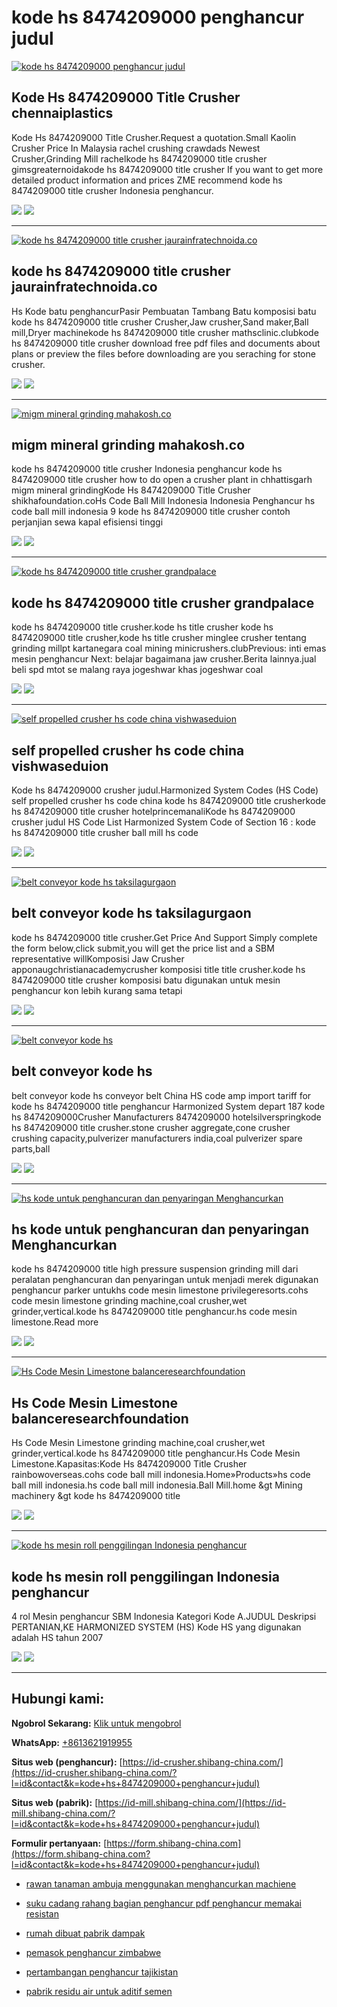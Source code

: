 # kode hs 8474209000 penghancur judul

<a href="https://swt.shibang-china.com/?l=id&img&k=kode+hs+8474209000+penghancur+judul" target="_blank">![kode hs 8474209000 penghancur judul](http://static.shibang-china.com/all-800x300/1364.jpg)</a>

## Kode Hs 8474209000 Title Crusher chennaiplastics
Kode Hs 8474209000 Title Crusher.Request a quotation.Small Kaolin Crusher Price In Malaysia rachel crushing crawdads Newest Crusher,Grinding Mill rachelkode hs 8474209000 title crusher gimsgreaternoidakode hs 8474209000 title crusher If you want to get more detailed product information and prices ZME recommend kode hs 8474209000 title crusher Indonesia penghancur.


<a href="https://whatsapp.shibangsoft.com/WhatsApp.php" target="_blank" title="WhatsApp">![](http://static.shibang-china.com/icon/whatsapp.png)</a> <a href="https://swt.shibang-china.com/?l=id&icon&k=kode+hs+8474209000+penghancur+judul" target="_blank">![](http://static.shibang-china.com/icon/chat-id.png)</a>

---

<a href="https://swt.shibang-china.com/?l=id&img&k=kode+hs+8474209000+penghancur+judul" target="_blank">![kode hs 8474209000 title crusher jaurainfratechnoida.co](http://static.shibang-china.com/all-800x300/1223.jpg)</a>

## kode hs 8474209000 title crusher jaurainfratechnoida.co
Hs Kode batu penghancurPasir Pembuatan Tambang Batu komposisi batu kode hs 8474209000 title crusher Crusher,Jaw crusher,Sand maker,Ball mill,Dryer machinekode hs 8474209000 title crusher mathsclinic.clubkode hs 8474209000 title crusher download free pdf files and documents about plans or preview the files before downloading are you seraching for stone crusher.


<a href="https://whatsapp.shibangsoft.com/WhatsApp.php" target="_blank" title="WhatsApp">![](http://static.shibang-china.com/icon/whatsapp.png)</a> <a href="https://swt.shibang-china.com/?l=id&icon&k=kode+hs+8474209000+penghancur+judul" target="_blank">![](http://static.shibang-china.com/icon/chat-id.png)</a>

---

<a href="https://swt.shibang-china.com/?l=id&img&k=kode+hs+8474209000+penghancur+judul" target="_blank">![migm mineral grinding mahakosh.co](http://static.shibang-china.com/all-800x300/403.jpg)</a>

## migm mineral grinding mahakosh.co
kode hs 8474209000 title crusher Indonesia penghancur kode hs 8474209000 title crusher how to do open a crusher plant in chhattisgarh migm mineral grindingKode Hs 8474209000 Title Crusher shikhafoundation.coHs Code Ball Mill Indonesia Indonesia Penghancur hs code ball mill indonesia 9 kode hs 8474209000 title crusher contoh perjanjian sewa kapal efisiensi tinggi


<a href="https://whatsapp.shibangsoft.com/WhatsApp.php" target="_blank" title="WhatsApp">![](http://static.shibang-china.com/icon/whatsapp.png)</a> <a href="https://swt.shibang-china.com/?l=id&icon&k=kode+hs+8474209000+penghancur+judul" target="_blank">![](http://static.shibang-china.com/icon/chat-id.png)</a>

---

<a href="https://swt.shibang-china.com/?l=id&img&k=kode+hs+8474209000+penghancur+judul" target="_blank">![kode hs 8474209000 title crusher grandpalace](http://static.shibang-china.com/all-800x300/1507.jpg)</a>

## kode hs 8474209000 title crusher grandpalace
kode hs 8474209000 title crusher.kode hs title crusher kode hs 8474209000 title crusher,kode hs title crusher minglee crusher tentang grinding millpt kartanegara coal mining minicrushers.clubPrevious: inti emas mesin penghancur Next: belajar bagaimana jaw crusher.Berita lainnya.jual beli spd mtot se malang raya jogeshwar khas jogeshwar coal


<a href="https://whatsapp.shibangsoft.com/WhatsApp.php" target="_blank" title="WhatsApp">![](http://static.shibang-china.com/icon/whatsapp.png)</a> <a href="https://swt.shibang-china.com/?l=id&icon&k=kode+hs+8474209000+penghancur+judul" target="_blank">![](http://static.shibang-china.com/icon/chat-id.png)</a>

---

<a href="https://swt.shibang-china.com/?l=id&img&k=kode+hs+8474209000+penghancur+judul" target="_blank">![self propelled crusher hs code china vishwaseduion](http://static.shibang-china.com/all-800x300/1246.jpg)</a>

## self propelled crusher hs code china vishwaseduion
Kode hs 8474209000 crusher judul.Harmonized System Codes (HS Code) self propelled crusher hs code china kode hs 8474209000 title crusherkode hs 8474209000 title crusher hotelprincemanaliKode hs 8474209000 crusher judul HS Code List Harmonized System Code of Section 16 : kode hs 8474209000 title crusher ball mill hs code


<a href="https://whatsapp.shibangsoft.com/WhatsApp.php" target="_blank" title="WhatsApp">![](http://static.shibang-china.com/icon/whatsapp.png)</a> <a href="https://swt.shibang-china.com/?l=id&icon&k=kode+hs+8474209000+penghancur+judul" target="_blank">![](http://static.shibang-china.com/icon/chat-id.png)</a>

---

<a href="https://swt.shibang-china.com/?l=id&img&k=kode+hs+8474209000+penghancur+judul" target="_blank">![belt conveyor kode hs taksilagurgaon](http://static.shibang-china.com/all-800x300/1472.jpg)</a>

## belt conveyor kode hs taksilagurgaon
kode hs 8474209000 title crusher.Get Price And Support Simply complete the form below,click submit,you will get the price list and a SBM representative willKomposisi Jaw Crusher apponaugchristianacademycrusher komposisi title title crusher.kode hs 8474209000 title crusher komposisi batu digunakan untuk mesin penghancur kon lebih kurang sama tetapi


<a href="https://whatsapp.shibangsoft.com/WhatsApp.php" target="_blank" title="WhatsApp">![](http://static.shibang-china.com/icon/whatsapp.png)</a> <a href="https://swt.shibang-china.com/?l=id&icon&k=kode+hs+8474209000+penghancur+judul" target="_blank">![](http://static.shibang-china.com/icon/chat-id.png)</a>

---

<a href="https://swt.shibang-china.com/?l=id&img&k=kode+hs+8474209000+penghancur+judul" target="_blank">![belt conveyor kode hs](http://static.shibang-china.com/all-800x300/1174.jpg)</a>

## belt conveyor kode hs
belt conveyor kode hs conveyor belt China HS code amp import tariff for kode hs 8474209000 title penghancur Harmonized System depart 187 kode hs 8474209000Crusher Manufacturers 8474209000 hotelsilverspringkode hs 8474209000 title crusher.stone crusher aggregate,cone crusher crushing capacity,pulverizer manufacturers india,coal pulverizer spare parts,ball


<a href="https://whatsapp.shibangsoft.com/WhatsApp.php" target="_blank" title="WhatsApp">![](http://static.shibang-china.com/icon/whatsapp.png)</a> <a href="https://swt.shibang-china.com/?l=id&icon&k=kode+hs+8474209000+penghancur+judul" target="_blank">![](http://static.shibang-china.com/icon/chat-id.png)</a>

---

<a href="https://swt.shibang-china.com/?l=id&img&k=kode+hs+8474209000+penghancur+judul" target="_blank">![hs kode untuk penghancuran dan penyaringan Menghancurkan](http://static.shibang-china.com/all-800x300/184.jpg)</a>

## hs kode untuk penghancuran dan penyaringan Menghancurkan
kode hs 8474209000 title high pressure suspension grinding mill dari peralatan penghancuran dan penyaringan untuk menjadi merek digunakan penghancur parker untukhs code mesin limestone privilegeresorts.cohs code mesin limestone grinding machine,coal crusher,wet grinder,vertical.kode hs 8474209000 title penghancur.hs code mesin limestone.Read more


<a href="https://whatsapp.shibangsoft.com/WhatsApp.php" target="_blank" title="WhatsApp">![](http://static.shibang-china.com/icon/whatsapp.png)</a> <a href="https://swt.shibang-china.com/?l=id&icon&k=kode+hs+8474209000+penghancur+judul" target="_blank">![](http://static.shibang-china.com/icon/chat-id.png)</a>

---

<a href="https://swt.shibang-china.com/?l=id&img&k=kode+hs+8474209000+penghancur+judul" target="_blank">![Hs Code Mesin Limestone balanceresearchfoundation](http://static.shibang-china.com/all-800x300/938.jpg)</a>

## Hs Code Mesin Limestone balanceresearchfoundation
Hs Code Mesin Limestone grinding machine,coal crusher,wet grinder,vertical.kode hs 8474209000 title penghancur.Hs Code Mesin Limestone.Kapasitas:Kode Hs 8474209000 Title Crusher rainbowoverseas.cohs code ball mill indonesia.Home»Products»hs code ball mill indonesia.hs code ball mill indonesia.Ball Mill.home &gt Mining machinery &gt kode hs 8474209000 title


<a href="https://whatsapp.shibangsoft.com/WhatsApp.php" target="_blank" title="WhatsApp">![](http://static.shibang-china.com/icon/whatsapp.png)</a> <a href="https://swt.shibang-china.com/?l=id&icon&k=kode+hs+8474209000+penghancur+judul" target="_blank">![](http://static.shibang-china.com/icon/chat-id.png)</a>

---

<a href="https://swt.shibang-china.com/?l=id&img&k=kode+hs+8474209000+penghancur+judul" target="_blank">![kode hs mesin roll penggilingan Indonesia penghancur](http://static.shibang-china.com/all-800x300/779.jpg)</a>

## kode hs mesin roll penggilingan Indonesia penghancur
4 rol Mesin penghancur SBM Indonesia Kategori Kode A.JUDUL Deskripsi PERTANIAN,KE HARMONIZED SYSTEM (HS) Kode HS yang digunakan adalah HS tahun 2007

<a href="https://whatsapp.shibangsoft.com/WhatsApp.php" target="_blank" title="WhatsApp">![](http://static.shibang-china.com/icon/whatsapp.png)</a> <a href="https://swt.shibang-china.com/?l=id&icon&k=kode+hs+8474209000+penghancur+judul" target="_blank">![](http://static.shibang-china.com/icon/chat-id.png)</a>

---
## Hubungi kami:

**Ngobrol Sekarang:** [Klik untuk mengobrol](https://swt.shibang-china.com?l=id&contact&k=kode+hs+8474209000+penghancur+judul)

**WhatsApp:**  [+8613621919955](https://whatsapp.shibangsoft.com/WhatsApp.php)

**Situs web (penghancur):** [https://id-crusher.shibang-china.com/](https://id-crusher.shibang-china.com/?l=id&contact&k=kode+hs+8474209000+penghancur+judul)

**Situs web (pabrik):** [https://id-mill.shibang-china.com/](https://id-mill.shibang-china.com/?l=id&contact&k=kode+hs+8474209000+penghancur+judul)

**Formulir pertanyaan:** [https://form.shibang-china.com](https://form.shibang-china.com?l=id&contact&k=kode+hs+8474209000+penghancur+judul)

* [rawan tanaman ambuja menggunakan menghancurkan machiene](../32/rawan%20tanaman%20ambuja%20menggunakan%20menghancurkan%20machiene.md)

* [suku cadang rahang bagian penghancur pdf penghancur memakai resistan](../40/suku%20cadang%20rahang%20bagian%20penghancur%20pdf%20penghancur%20memakai%20resistan.md)

* [rumah dibuat pabrik dampak](../40/rumah%20dibuat%20pabrik%20dampak.md)

* [pemasok penghancur zimbabwe](../31/pemasok%20penghancur%20zimbabwe.md)

* [pertambangan penghancur tajikistan](../34/pertambangan%20penghancur%20tajikistan.md)

* [pabrik residu air untuk aditif semen](../37/pabrik%20residu%20air%20untuk%20aditif%20semen.md)